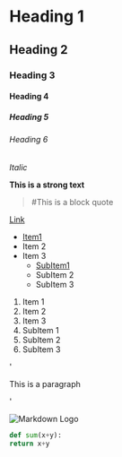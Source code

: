 # Heading 1
## Heading 2
### Heading 3
#### Heading 4
##### Heading 5
###### Heading 6

*Italic*

**This is a strong text**

> #This is a block quote

[Link](https://joy-datta.github.io)

* [Item1](https://google.com)
* Item 2
* Item 3
  * [SubItem1](https://google.com)
  * SubItem 2
  * SubItem 3

1. Item 1
2. Item 2
3. Item 3
  1. SubItem 1
  2. SubItem 2
  3. SubItem 3

'<p>This is a paragraph</p>'

![Markdown Logo](https://1.bp.blogspot.com/-Kd0OYcqSxWQ/XT-kpqhXMPI/AAAAAAAAZ2w/HrYavOs8Fws4VsdXJ_Jq0YPFIgBiS1K9ACEwYBhgL/s320/Machine%2BLearning%2Bwith%2BPython%2BCookbook.jpg)


```python
def sum(x+y):
return x+y
```
